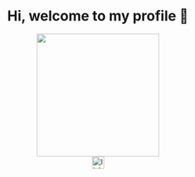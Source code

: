 <h1 align="center">Hi, welcome to my profile 👋</h1>
<div align="center">
  <img src="https://i.pinimg.com/originals/4d/58/ee/4d58ee3a092e554d6fd6dd29628565ba.gif" width="250px"> 
</div>

<div align="center">
<a href= "https://www.linkedin.com/in/litzisanchez/"> <img src="https://img.shields.io/static/v1?message=LinkedIn&logo=linkedin&label=&color=0077B5&logoColor=white&labelColor=&style=for-the-badge" height="25" alt="linkedin logo"  /> </a>
</div>
